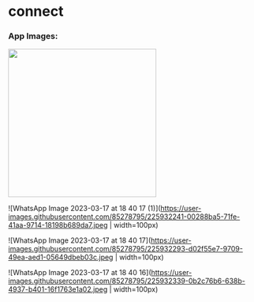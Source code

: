 # connect
<h3>App Images: </h3>

<img src="[https://your-image-url.type](https://user-images.githubusercontent.com/85278795/225932145-ba1690f1-13a1-4554-8e8f-cc9a83a59935.jpeg)" width="300px">

![WhatsApp Image 2023-03-17 at 18 40 17 (1)](https://user-images.githubusercontent.com/85278795/225932241-00288ba5-71fe-41aa-9714-18198b689da7.jpeg | width=100px)

![WhatsApp Image 2023-03-17 at 18 40 17](https://user-images.githubusercontent.com/85278795/225932293-d02f55e7-9709-49ea-aed1-05649dbeb03c.jpeg | width=100px)

![WhatsApp Image 2023-03-17 at 18 40 16](https://user-images.githubusercontent.com/85278795/225932339-0b2c76b6-638b-4937-b401-16f1763e1a02.jpeg | width=100px)
